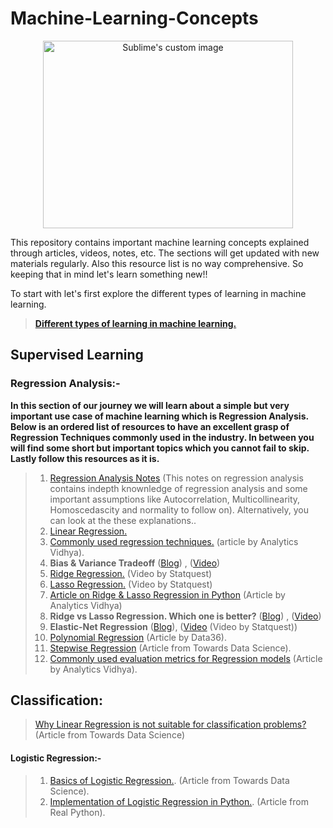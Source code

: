 # Machine-Learning-Concepts

<p align="center">
  <img src="https://user-images.githubusercontent.com/78068342/131361643-b960bfe1-6a1c-44b0-8fdb-f93c5c83b947.jpg" alt="Sublime's custom image"/ width = "400" height = "300">
</p>

This repository contains important machine learning concepts explained through articles, videos, notes, etc. The sections will get updated with new materials regularly. Also this resource list is no way comprehensive. So keeping that in mind let's learn something new!! 

To start with let's first explore the different types of learning in machine learning.

> **[Different types of learning in machine learning.](https://machinelearningmastery.com/types-of-learning-in-machine-learning/)**

## **Supervised Learning**

### **Regression Analysis:-**

**In this section of our journey we will learn about a simple but very important use case of machine learning which is Regression Analysis. Below is an ordered list of resources to have an excellent grasp of Regression Techniques commonly used in the industry. In between you will find some short but important topics which you cannot fail to skip. Lastly follow this resources as it is.**

>   1. [Regression Analysis Notes](https://drive.google.com/file/d/1iFfc0MkECHluD6whkY8HZdtWLqNk0hVY/view?usp=sharing) (This notes on regression analysis contains indepth knownledge of regression analysis and some important assumptions like Autocorrelation, Multicollinearity, Homoscedascity and normality to follow on).
>   Alternatively, you can look at the these explanations..
>   1. [Linear Regression.](https://realpython.com/linear-regression-in-python/)
>   2. [Commonly used regression techniques.](https://www.analyticsvidhya.com/blog/2015/08/comprehensive-guide-regression/#) (article by Analytics Vidhya).
>   3. **Bias & Variance Tradeoff**  ([Blog](https://www.analyticsvidhya.com/blog/2020/08/bias-and-variance-tradeoff-machine-learning/)) , ([Video](https://www.youtube.com/watch?v=EuBBz3bI-aA))
>   4. [Ridge Regression.](https://www.youtube.com/watch?v=Q81RR3yKn30) (Video by Statquest)
>   5. [Lasso Regression.](https://www.youtube.com/watch?v=NGf0voTMlcs&t=1s) (Video by Statquest)
>   6. [Article on Ridge & Lasso Regression in Python](https://www.analyticsvidhya.com/blog/2016/01/ridge-lasso-regression-python-complete-tutorial/) (Article by Analytics Vidhya)
>   7. **Ridge vs Lasso Regression. Which one is better?** ([Blog](https://favtutor.com/blogs/ridge-and-lasso-regression)) , ([Video](https://www.youtube.com/watch?v=Xm2C_gTAl8c&t=36s))
>   8. **Elastic-Net Regression** ([Blog](https://medium.com/mlearning-ai/elasticnet-regression-fundamentals-and-modeling-in-python-8668f3c2e39e)),  ([Video](https://www.youtube.com/watch?v=1dKRdX9bfIo) (Video by Statquest))
>   9. [Polynomial Regression](https://data36.com/polynomial-regression-python-scikit-learn/) (Article by Data36).
>   10. [Stepwise Regression](https://towardsdatascience.com/stepwise-regression-tutorial-in-python-ebf7c782c922) (Article from Towards Data Science).
>   11. [Commonly used evaluation metrics for Regression models](https://www.analyticsvidhya.com/blog/2021/05/know-the-best-evaluation-metrics-for-your-regression-model/) (Article by Analytics Vidhya).

## Classification:

> [Why Linear Regression is not suitable for classification problems?](https://towardsdatascience.com/why-linear-regression-is-not-suitable-for-binary-classification-c64457be8e28) (Article from Towards Data Science)

#### Logistic Regression:-

>  1. [Basics of Logistic Regression.](https://towardsdatascience.com/understanding-logistic-regression-9b02c2aec102). (Article from Towards Data Science).
>  2. [Implementation of Logistic Regression in Python.](https://realpython.com/logistic-regression-python/). (Article from Real Python).
